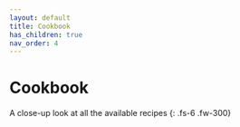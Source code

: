 ```yaml
---
layout: default
title: Cookbook
has_children: true
nav_order: 4
---
```


# Cookbook

A close-up look at all the available recipes
{: .fs-6 .fw-300}
